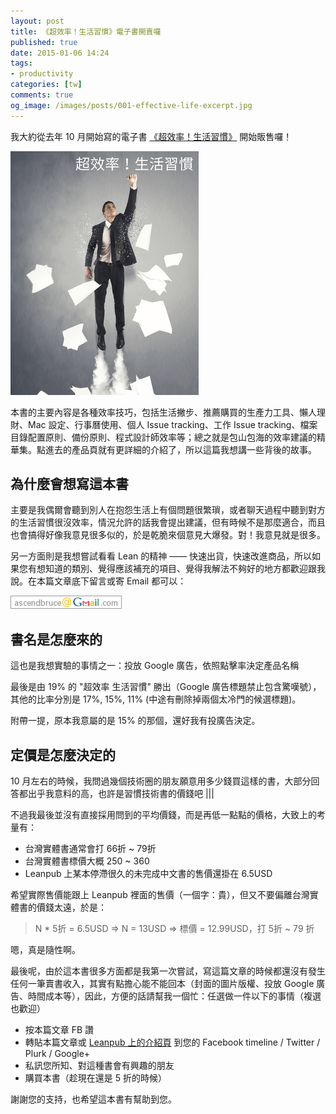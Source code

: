 ```yaml
---
layout: post
title: 《超效率！生活習慣》電子書開賣囉
published: true
date: 2015-01-06 14:24
tags:
- productivity
categories: [tw]
comments: true
og_image: /images/posts/001-effective-life-excerpt.jpg
---
```


我大約從去年 10 月開始寫的電子書 [《超效率！生活習慣》](https://leanpub.com/effective-life) 開始販售囉！

[<img class="center" src="/images/posts/002-effective-life.jpg" alt="超效率！生活習慣">](https://leanpub.com/effective-life)

本書的主要內容是各種效率技巧，包括生活撇步、推薦購買的生產力工具、懶人理財、Mac 設定、行事曆使用、個人 Issue tracking、工作 Issue tracking、檔案目錄配置原則、備份原則、程式設計師效率等；總之就是包山包海的效率建議的精華集。點進去的產品頁就有更詳細的介紹了，所以這篇我想講一些背後的故事。

## 為什麼會想寫這本書

主要是我偶爾會聽到別人在抱怨生活上有個問題很繁瑣，或者聊天過程中聽到對方的生活習慣很沒效率，情況允許的話我會提出建議，但有時候不是那麼適合，而且也會搞得好像我意見很多似的，於是乾脆來個意見大爆發。對！我意見就是很多。

另一方面則是我想嘗試看看 Lean 的精神 —— 快速出貨，快速改進商品，所以如果您有想知道的類別、覺得應該補充的項目、覺得我解法不夠好的地方都歡迎跟我說。在本篇文章底下留言或寄 Email 都可以：

![](/images/email.png)

## 書名是怎麼來的

這也是我想實驗的事情之一：投放 Google 廣告，依照點擊率決定產品名稱

最後是由 19% 的 "超效率 生活習慣" 勝出（Google 廣告標題禁止包含驚嘆號），其他的比率分別是 17%, 15%, 11% (中途有刪除掉兩個太冷門的候選標題)。

附帶一提，原本我意屬的是 15% 的那個，還好我有投廣告決定。

## 定價是怎麼決定的

10 月左右的時候，我問過幾個技術圈的朋友願意用多少錢買這樣的書，大部分回答都出乎我意料的高，也許是習慣技術書的價錢吧 |||

不過我最後並沒有直接採用問到的平均價錢，而是再低一點點的價格，大致上的考量有：

* 台灣實體書通常會打 66折 ~ 79折
* 台灣實體書標價大概 250 ~ 360
* Leanpub 上某本停滯很久的未完成中文書的售價還掛在 6.5USD

希望實際售價能跟上 Leanpub 裡面的售價（一個字：貴），但又不要偏離台灣實體書的價錢太遠，於是：

> N * 5折 = 6.5USD
> => N = 13USD
> => 標價 = 12.99USD，打 5折 ~ 79 折

嗯，真是隨性啊。

最後呢，由於這本書很多方面都是我第一次嘗試，寫這篇文章的時候都還沒有發生任何一筆賣書收入，其實有點擔心能不能回本（封面的圖片版權、投放 Google 廣告、時間成本等），因此，方便的話請幫我一個忙：任選做一件以下的事情（複選也歡迎）

* 按本篇文章 FB 讚
* 轉貼本篇文章或 [Leanpub 上的介紹頁](https://leanpub.com/effective-life) 到您的 Facebook timeline / Twitter / Plurk / Google+
* 私訊您所知、對這種書會有興趣的朋友
* 購買本書（趁現在還是 5 折的時候）

謝謝您的支持，也希望這本書有幫助到您。

